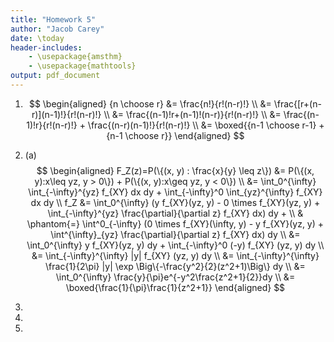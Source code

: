 ```yaml
---
title: "Homework 5"
author: "Jacob Carey"
date: \today
header-includes:
    - \usepackage{amsthm}
    - \usepackage{mathtools}
output: pdf_document
---
```


1. 
    $$
    \begin{aligned}
    {n \choose r} &= \frac{n!}{r!(n-r)!} \\
    &= \frac{[r+(n-r)](n-1)!}{r!(n-r)!} \\
    &= \frac{(n-1)!r+(n-1)!(n-r)}{r!(n-r)!} \\
    &= \frac{(n-1)!r}{r!(n-r)!} + \frac{(n-r)(n-1)!}{r!(n-r)!} \\
    &= \boxed{{n-1 \choose r-1} + {n-1 \choose r}}
    \end{aligned}
    $$

2.
    (a) 
        $$
        \begin{aligned}
        F_Z(z)=P(\{(x, y) : \frac{x}{y} \leq z\}) &= 
        P(\{(x, y):x\leq yz, y > 0\}) + P(\{(x, y):x\geq yz, y < 0\}) \\
        &= \int_0^{\infty} \int_{-\infty}^{yz} f_{XY} dx dy +
        \int_{-\infty}^0 \int_{yz}^{\infty} f_{XY} dx dy \\
        f_Z &= \int_0^{\infty} (y f_{XY}(yz, y) - 0 \times f_{XY}(yz, y) +
        \int_{-\infty}^{yz} \frac{\partial}{\partial z} f_{XY} dx) dy + \\
        & \phantom{=} \int^0_{-\infty} (0 \times f_{XY}(\infty, y) - y f_{XY}(yz, y) +
        \int^{\infty}_{yz} \frac{\partial}{\partial z} f_{XY} dx) dy \\
        &= \int_0^{\infty} y f_{XY}(yz, y) dy + 
        \int_{-\infty}^0 (-y) f_{XY} (yz, y) dy \\
        &= \int_{-\infty}^{\infty} |y| f_{XY} (yz, y) dy \\
        &= \int_{-\infty}^{\infty} \frac{1}{2\pi} |y| \exp
        \Big\{-\frac{y^2}{2}(z^2+1)\Big\} dy \\
        &= \int_0^{\infty} \frac{y}{\pi}e^{-y^2\frac{z^2+1}{2}}dy \\
        &= \boxed{\frac{1}{\pi}\frac{1}{z^2+1}}
        \end{aligned}
        $$

3.

4.

5.

